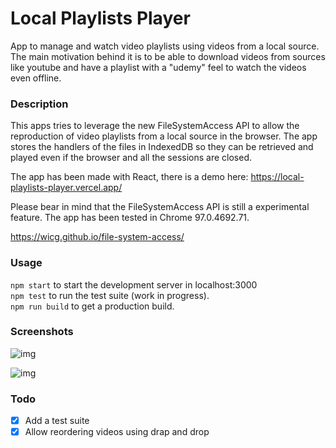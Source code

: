 # Local Playlists Player

App to manage and watch video playlists using videos from a local source. The main motivation behind it is to be able to download videos from sources like youtube and have a playlist with a "udemy" feel to watch the videos even offline.
### Description

This apps tries to leverage the new FileSystemAccess API to allow the reproduction of video playlists from a local source in the browser. The app stores the handlers of the files in IndexedDB so they can be retrieved and played even if the browser and all the sessions are closed.

The app has been made with React, there is a demo here: https://local-playlists-player.vercel.app/

Please bear in mind that the FileSystemAccess API is still a experimental feature. The app has been tested in Chrome 97.0.4692.71.

https://wicg.github.io/file-system-access/

### Usage

`npm start` to start the development server in localhost:3000   
`npm test` to run the test suite (work in progress).  
`npm run build` to get a production build.   


### Screenshots

![img](https://imgur.com/vyEHKvZ)

![img](https://imgur.com/oyXWCm3)
### Todo

- [x] Add a test suite
- [x] Allow reordering videos using drap and drop